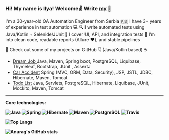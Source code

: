 ### Hi! My name is Ilya! Welcome:v: Write [my](https://t.me/Ilia_aQa) 📱 

I'm a 30-year-old QA Automation Engineer from Serbia 🇷🇸
I have 3+ years of experience in test automation 💻
🔍 I write automated tests using Java/Kotlin + Selenide/JUnit
📂 I cover UI, API, and integration tests
🚀 I’m into clean code, readable reports (Allure ❤️), and stable pipelines

🧪 Check out some of my projects on GitHub 👇
(Java/Kotlin based) ☕
 
 * [Dream Job ](https://github.com/ShaidurovIlia/job4j_dreamjob) Java, Maven, Spring boot, PostgreSQL, Liquibase, Thymeleaf, Bootstrap, JUnit , AssertJ
 * [Car Accident](https://github.com/ShaidurovIlia/accidents) Spring (MVC, ORM, Data, Security), JSP, JSTL, JDBC, Hibernate, Maven, Tomcat
 * [Todo List](https://github.com/ShaidurovIlia/job4j_todo_list) Java, Servlets, PostgreSQL, Hibernate, Liquibase, JUnit, Mockito, Maven, Tomcat 
 
 
 
----
<b>Core technologies:<b>
  
![Java](https://img.shields.io/badge/Java-%3E%3D8-orange)
  ![Spring](https://img.shields.io/badge/Spring-%3E%3D5.0-green)
  ![Hibernate](https://img.shields.io/badge/Hibernate-%3E%3D5.0-yellow)
  ![Maven](https://img.shields.io/badge/Maven-3-blue)
  ![PostgreSQL](https://img.shields.io/badge/PostgreSQL-%3E%3D10-lightgrey)
  ![Travis](https://img.shields.io/badge/Travis-CI-red)
  
  
  ![Top Langs](https://github-readme-stats.vercel.app/api/top-langs/?username=ShaidurovIlia&layout=compact)
  
  ![Anurag's GitHub stats](https://github-readme-stats.vercel.app/api?username=ShaidurovIlia&anuraghazra&show_icons=true&theme=tokyonight)

<!--
**ShaidurovIlia/ShaidurovIlia** is a ✨ _special_ ✨ repository because its `README.md` (this file) appears on your GitHub profile.

Here are some ideas to get you started:

- 🔭 I’m currently working on ...
- 🌱 I’m currently learning ...
- 👯 I’m looking to collaborate on ...
- 🤔 I’m looking for help with ...
- 💬 Ask me about ...
- 📫 How to reach me: ...
- 😄 Pronouns: ...
- ⚡ Fun fact: ...
-->
